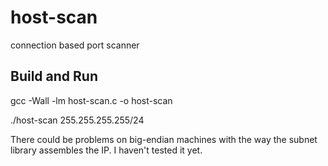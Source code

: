 # host-scan
connection based port scanner

## Build and Run
gcc -Wall -lm host-scan.c -o host-scan

./host-scan 255.255.255.255/24

There could be problems on big-endian machines with the way the subnet library assembles the IP. I haven't tested it yet.
